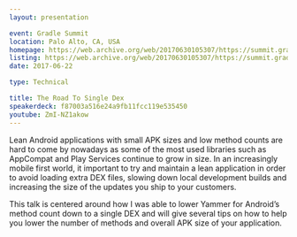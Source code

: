 ```yaml
---
layout: presentation

event: Gradle Summit
location: Palo Alto, CA, USA
homepage: https://web.archive.org/web/20170630105307/https://summit.gradle.com/
listing: https://web.archive.org/web/20170630105307/https://summit.gradle.com/
date: 2017-06-22

type: Technical

title: The Road To Single Dex
speakerdeck: f87003a516e24a9fb11fcc119e535450
youtube: ZmI-NZ1akow
---
```


Lean Android applications with small APK sizes and low method counts are hard to come by nowadays as
some of the most used libraries such as AppCompat and Play Services continue to grow in size. In an
increasingly mobile first world, it important to try and maintain a lean application in order to
avoid loading extra DEX files, slowing down local development builds and increasing the size of the
updates you ship to your customers.

This talk is centered around how I was able to lower Yammer for Android’s method count down to a
single DEX and will give several tips on how to help you lower the number of methods and overall APK
size of your application.
